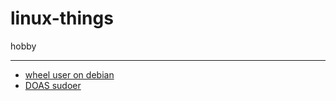 # linux-things
hobby

---

- [wheel user on debian](./wheel-user.md)
- [DOAS sudoer](./doas-sudoer.md)

